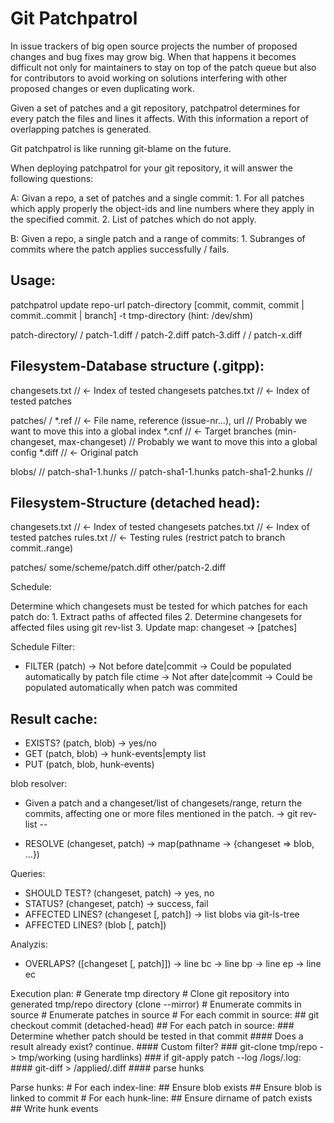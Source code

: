 Git Patchpatrol
===============

In issue trackers of big open source projects the number of proposed changes
and bug fixes may grow big. When that happens it becomes difficult not only for
maintainers to stay on top of the patch queue but also for contributors to
avoid working on solutions interfering with other proposed changes or even
duplicating work.

Given a set of patches and a git repository, patchpatrol determines for every
patch the files and lines it affects. With this information a report of
overlapping patches is generated.

Git patchpatrol is like running git-blame on the future.

When deploying patchpatrol for your git repository, it will answer the
following questions:

A:  Givan a repo, a set of patches and a single commit:
    1.  For all patches which apply properly the object-ids and line numbers
        where they apply in the specified commit.
    2.  List of patches which do not apply.

B:  Given a repo, a single patch and a range of commits:
    1.  Subranges of commits where the patch applies successfully / fails.


Usage:
------

patchpatrol update <database> repo-url patch-directory
    [commit, commit, commit | commit..commit | branch]
    -t tmp-directory (hint: /dev/shm)

patch-directory/
    <issue-1>/
        patch-1.diff
    <issue-2>/
        patch-2.diff
        patch-3.diff
    <some>/
        <arbitrary>/
            <reference/>
                patch-x.diff


Filesystem-Database structure (.gitpp):
---------------------------------------
changesets.txt  // <- Index of tested changesets
patches.txt     // <- Index of tested patches

patches/
    <ef>/<sha1-blob-patch>
        *.ref           // <- File name, reference (issue-nr...), url
                        //    Probably we want to move this into a global index
        *.cnf           // <- Target branches (min-changeset, max-changeset)
                        //    Probably we want to move this into a global config
        *.diff          // <- Original patch

blobs/
    <xy>/<sha1-blob-1>/
        patch-sha1-1.hunks
    <xy>/<sha1-blob-2>/
        patch-sha1-1.hunks
        patch-sha1-2.hunks
    <xz>/<sha1-blob-3>/

Filesystem-Structure (detached head):
-------------------------------------

changesets.txt          // <- Index of tested changesets
patches.txt             // <- Index of tested patches
rules.txt               // <- Testing rules (restrict patch to branch commit..range)

patches/
    some/scheme/patch.diff
    other/patch-2.diff


Schedule:

Determine which changesets must be tested for which patches
for each patch do:
    1. Extract paths of affected files
    2. Determine changesets for affected files using git rev-list
    3. Update map: changeset -> [patches]

Schedule Filter:
* FILTER (patch)
  -> Not before date|commit
    -> Could be populated automatically by patch file ctime 
  -> Not after date|commit
    -> Could be populated automatically when patch was commited

Result cache:
-------------
* EXISTS? (patch, blob)
  -> yes/no
* GET (patch, blob)
  -> hunk-events|empty list
* PUT (patch, blob, hunk-events)

blob resolver:
* Given a patch and a changeset/list of changesets/range, return the commits,
  affecting one or more files mentioned in the patch.
  -> git rev-list <commit> -- <paths>

* RESOLVE (changeset, patch)
  -> map(pathname -> {changeset => blob, ...})

Queries:
* SHOULD TEST? (changeset, patch)
  -> yes, no
* STATUS? (changeset, patch)
  -> success, fail
* AFFECTED LINES? (changeset [, patch]) -> list blobs via git-ls-tree
* AFFECTED LINES? (blob [, patch])

Analyzis:
* OVERLAPS? ([changeset [, patch]])
    -> <blob> line bc <patch>
    -> <blob> line bp <patch>
    -> <blob> line ep <patch>
    -> <blob> line ec <patch>

Execution plan:
    # Generate tmp directory
    # Clone git repository into generated tmp/repo directory (clone --mirror)
    # Enumerate commits in source
    # Enumerate patches in source
    # For each commit in source:
    ##  git checkout commit (detached-head)
    ##  For each patch in source:
    ###   Determine whether patch should be tested in that commit
    ####    Does a result already exist? continue.
    ####    Custom filter?
    ###   git-clone tmp/repo -> tmp/working (using hardlinks)
    ###   if git-apply patch --log <commit>/logs/<patch>.log:
    ####    git-diff > <commit>/applied/<patch>.diff
    ####    parse hunks

Parse hunks:
    # For each index-line:
    ##  Ensure blob exists
    ##  Ensure blob is linked to commit
    # For each hunk-line:
    ##  Ensure dirname of patch exists
    ##  Write hunk events
